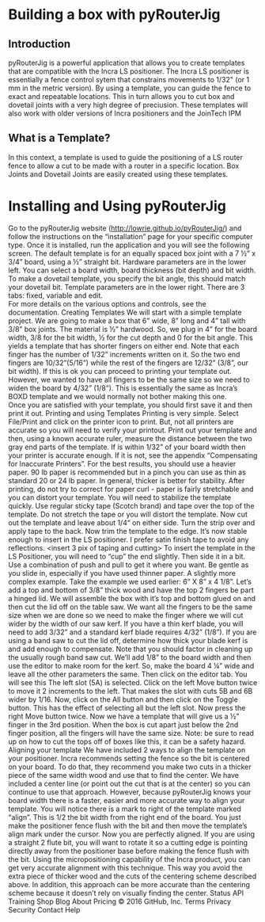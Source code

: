 # Building a box with pyRouterJig
## Introduction
pyRouterJig is a powerful application that allows you to create templates that are compatible with the Incra LS positioner. The Incra LS positioner is essentially a fence control sytem that constrains movements to 1/32" (or 1 mm in the metric version).  By using a template, you can guide the fence to exact and repeatable locations. This in turn allows you to cut box and dovetail joints with a very high degree of preciusion.  These templates will also work with older versions of Incra positioners and the JoinTech IPM
## What is a Template?
In this context, a template is used to guide the positioning of a LS router fence to allow a cut to be made with a router in a specific location.  Box Joints and Dovetail Joints are easily created using  these templates.
# Installing and Using pyRouterJig
Go to the pyRouterJig website (http://lowrie.github.io/pyRouterJig/) and follow the instructions on the “installation” page for your specific computer type. Once it is installed, run the application and you will see the following screen.
<screenshot>
The default template is for an equally spaced box joint with a 7 ½” x 3/4” board, using a ½” straight bit. 
Hardware parameters are in the lower left.  You can select a board width, board thickness (bit depth) and bit width.  To make a dovetail template, you specify the bit angle, this should match your dovetail bit. Template parameters are in the lower right. There are 3 tabs: fixed, variable and edit.  
For more details on the various options and controls, see the documentation.
Creating Templates
We will start with a simple template project.  We are going to make a box that 6” wide, 8” long and 4” tall with 3/8” box joints. The material is ½” hardwood.  So, we plug in 4” for the board width, 3/8 for the bit width, ½ for the cut depth and 0 for the bit angle.  This yields a template that has shorter fingers on either end. 
<screen shot>
Note that each finger has the number of 1/32” increments written on it. So the two end fingers are 10/32”(5/16”) while the rest of the fingers are 12/32” (3/8”, our bit width). If this is ok you can proceed to printing your template out.  However, we wanted to have all fingers to be the same size so we need to widen the board by 4/32” (1/8”).
<screen shot>
This is essentially the same as Incra’s BOXD <double check> template and we would normally not bother making this one.  
Once you are satisfied with your template, you should first save it and then print it out.
Printing and using Templates
Printing is very simple.  Select File/Print and click on the printer icon to print. But, not all printers are accurate so you will need to verify your printout.  Print out your template and then, using a known accurate ruler, measure the distance between the two gray end parts of the template. If is within 1/32” of your board width then your printer is accurate enough.  If it is not, see the appendix “Compensating for Inaccurate Printers”.
For the best results, you should use a heavier paper.  90 lb paper is recommended but in a pinch you can use as thin as standard 20 or 24 lb paper. In general, thicker is better for stability. After printing, do not try to correct for paper curl - paper is fairly stretchable and you can distort your template. You will need to stabilize the template quickly.  Use regular sticky tape (Scotch brand) and tape over the top of the template.  Do not stretch the tape or you will distort the template. Now cut out the template and leave about 1/4“ on either side. Turn the strip over and apply tape to the back.  Now trim the template to the edge. It’s now stable enough to insert in the LS positioner. I prefer satin finish tape to avoid any reflections.
<insert  3 pix of taping and cutting>
To insert the template in the LS Positioner, you will need to “cup” the end slightly.  Then side it in a bit.  Use a combination of push and pull to get it where you want. Be gentle as you slide in, especially if you have used thinner paper.
A slightly more complex example.
Take the example we used earlier: 6” X 8” x 4 1/8”.  Let’s add a top and bottom of 3/8” thick wood and have the top 2 fingers be part a hinged lid. We will assemble the box with it’s top and bottom glued on and then cut the lid off on the table saw.  We want all the fingers to be the same size when we are done so we need to make the finger where we will cut wider by the width of our saw kerf.  If you have a thin kerf blade, you will need to add 3/32” and a standard kerf blade requires 4/32” (1/8”). If you are using a band saw to cut the lid off, determine how thick your blade kerf is and add enough to compensate. Note that you should factor in cleaning up the usually rough band saw cut.  We’ll add 1/8” to the board width and then use the editor to make room for the kerf.
So, make the board 4 ¼” wide and leave all the other parameters the same.  Then click on the editor tab.  You will see this
<insert screen shot>
The left slot (5A) is selected. Click on the left Move button twice to move it 2 increments to the left.  That makes the slot with cuts 5B and 6B wider by 1/16. 
<insert screen shot>
Now, click on the All button and then click on the Toggle button. This has the effect of selecting all but the left slot.  Now press the right Move button twice.
<insert screen shot>
Now we have a template that will give us a ½” finger in the 3rd position.  When the box is cut apart just below the 2nd finger position, all the fingers will have the same size. Note: be sure to read up on how to cut the tops off of boxes like this, it can be a safety hazard.
Aligning your template
We have included 2 ways to align the template on your positioner.  Incra recommends setting the fence so the bit is centered on your board. To do that, they recommend you make two cuts in a thicker piece of the same width wood and use that to find the center. We have included a center line (or point out the cut that is at the center) so you can continue to use that approach.
However, because pyRouterJig knows your board width there is a faster, easier and more accurate way to align your template. You will notice there is a mark to right of the template marked “align”.  This is 1/2 the bit width from the right end of the board. You just make the positioner fence flush with the bit and then move the template’s align mark under the cursor. Now you are perfectly aligned.  If you are using a straight 2 flute bit, you will want to rotate it so a cutting edge is pointing directly away from the positioner base before making the fence flush with the bit. Using the micropositioning capability of the Incra product, you can get very accurate alignment with this technique. This way you avoid the extra piece of thicker wood and the cuts of the centering scheme described above. In addition, this approach can be more accurate than the centering scheme because it doesn’t rely on visually finding the center.
<some pix showing this>
Status API Training Shop Blog About Pricing
© 2016 GitHub, Inc. Terms Privacy Security Contact Help
